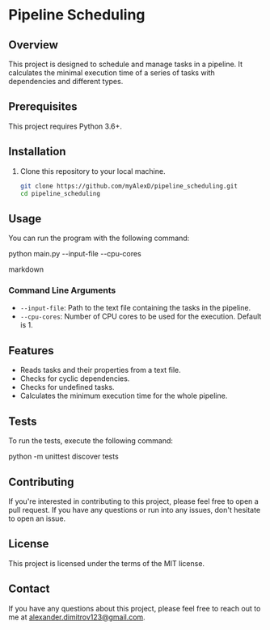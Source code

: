# Pipeline Scheduling

## Overview

This project is designed to schedule and manage tasks in a pipeline. It calculates the minimal execution time of a series of tasks with dependencies and different types.


## Prerequisites

This project requires Python 3.6+.

## Installation

1. Clone this repository to your local machine.

    ```sh
    git clone https://github.com/myAlexD/pipeline_scheduling.git
    cd pipeline_scheduling
    ```


## Usage

You can run the program with the following command:

python main.py --input-file <path-to-input-file> --cpu-cores <number-of-cores>

markdown


### Command Line Arguments

- `--input-file`: Path to the text file containing the tasks in the pipeline.
- `--cpu-cores`: Number of CPU cores to be used for the execution. Default is 1.

## Features

- Reads tasks and their properties from a text file.
- Checks for cyclic dependencies.
- Checks for undefined tasks.
- Calculates the minimum execution time for the whole pipeline.

## Tests

To run the tests, execute the following command:

python -m unittest discover tests

## Contributing

If you're interested in contributing to this project, please feel free to open a pull request. If you have any questions or run into any issues, don't hesitate to open an issue.

## License

This project is licensed under the terms of the MIT license.

## Contact

If you have any questions about this project, please feel free to reach out to me at <alexander.dimitrov123@gmail.com>.
